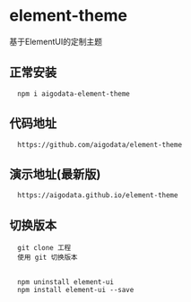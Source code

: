 # element-theme

基于ElementUI的定制主题

## 正常安装

      npm i aigodata-element-theme

## 代码地址

      https://github.com/aigodata/element-theme


## 演示地址(最新版)

      https://aigodata.github.io/element-theme
      
## 切换版本

      git clone 工程  
      使用 git 切换版本

## 

      npm uninstall element-ui
      npm install element-ui --save
